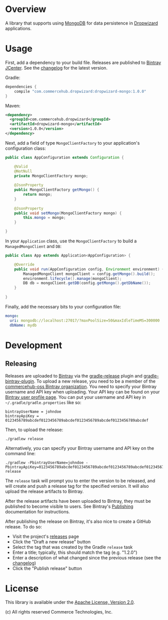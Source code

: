 # Overview

A library that supports using [MongoDB](http://www.mongodb.org/) for data persistence in
[Dropwizard](http://dropwizard.io/) applications.


# Usage

First, add a dependency to your build file.  Releases are published to
[Bintray JCenter](https://bintray.com/bintray/jcenter).  See the [changelog](CHANGES.md) for the latest version.

Gradle:

```groovy
dependencies {
    compile "com.commercehub.dropwizard:dropwizard-mongo:1.0.0"
}
```

Maven:

```xml
<dependency>
  <groupId>com.commercehub.dropwizard</groupId>
  <artifactId>dropwizard-mongo</artifactId>
  <version>1.0.0</version>
</dependency>
```

Next, add a field of type `MongoClientFactory` to your application's configuration class:

```java
public class AppConfiguration extends Configuration {

    @Valid
    @NotNull
    private MongoClientFactory mongo;
    
    @JsonProperty
    public MongoClientFactory getMongo() {
        return mongo;
    }
    
    @JsonProperty
    public void setMongo(MongoClientFactory mongo) {
        this.mongo = mongo;
    }

}
```

In your `Application` class, use the `MongoClientFactory` to build a `ManagedMongoClient` and `DB`:

```java
public class App extends Application<AppConfiguration> {

    @Override
    public void run(AppConfiguration config, Environment environment) {
        ManagedMongoClient mongoClient = config.getMongo().build();
        environment.lifecycle().manage(mongoClient);
        DB db = mongoClient.getDB(config.getMongo().getDbName());
    }
    
}
```

Finally, add the necessary bits to your configuration file:

```yaml
mongo:
  uri: mongodb://localhost:27017/?maxPoolSize=50&maxIdleTimeMS=300000
  dbName: mydb
```


# Development

## Releasing
Releases are uploaded to [Bintray](https://bintray.com/) via the
[gradle-release](https://github.com/townsfolk/gradle-release) plugin and
[gradle-bintray-plugin](https://github.com/bintray/gradle-bintray-plugin). To upload a new release, you need to be a
member of the [commercehub-oss Bintray organization](https://bintray.com/commercehub-oss). You need to specify your
Bintray username and API key when uploading. Your API key can be found on your
[Bintray user profile page](https://bintray.com/profile/edit). You can put your username and API key in
`~/.gradle/gradle.properties` like so:

    bintrayUserName = johndoe
    bintrayApiKey = 0123456789abcdef0123456789abcdef0123456789abcdef0123456789abcdef

Then, to upload the release:

    ./gradlew release

Alternatively, you can specify your Bintray username and API key on the command line:

    ./gradlew -PbintrayUserName=johndoe -PbintrayApiKey=0123456789abcdef0123456789abcdef0123456789abcdef0123456789abcdef release

The `release` task will prompt you to enter the version to be released, and will create and push a release tag for the
specified version. It will also upload the release artifacts to Bintray.

After the release artifacts have been uploaded to Bintray, they must be published to become visible to users. See
Bintray's [Publishing](https://bintray.com/docs/uploads/uploads_publishing.html) documentation for instructions.

After publishing the release on Bintray, it's also nice to create a GitHub release. To do so:
*   Visit the project's [releases](https://github.com/commercehub-oss/dropwizard-mongo/releases) page
*   Click the "Draft a new release" button
*   Select the tag that was created by the Gradle `release` task
*   Enter a title; typically, this should match the tag (e.g. "1.2.0")
*   Enter a description of what changed since the previous release (see the [changelog](CHANGES.md))
*   Click the "Publish release" button

# License
This library is available under the [Apache License, Version 2.0](http://www.apache.org/licenses/LICENSE-2.0).

(c) All rights reserved Commerce Technologies, Inc.
